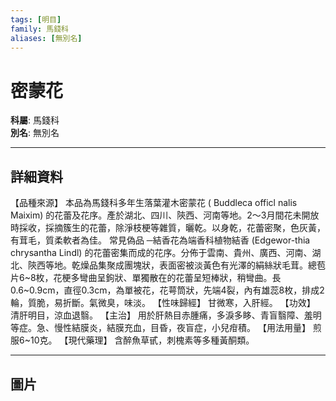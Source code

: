 ```yaml
---
tags: [明目]
family: 馬錢科
aliases: [無別名]
---
```


# 密蒙花

**科屬**: 馬錢科  
**別名**: 無別名  

---

## 詳細資料
【品種來源】
本品為馬錢科多年生落葉灌木密蒙花 (
Buddleca officl
nalis Maixim) 的花蕾及花序。產於湖北、四川、陝西、河南等地。2～3月間花未開放時採收，採摘簇生的花蕾，除淨枝梗等雜質，曬乾。以身乾，花蕾密聚，色灰黃，有茸毛，質柔軟者為佳。
常見偽品
─結香花為端香科植物結香 (Edgewor-thia chrysantha Lindl) 的花蕾密集而成的花序。分佈于雲南、貴州、廣西、河南、湖北、陝西等地。乾燥品集聚成團塊狀，表面密被淡黃色有光澤的絹絲狀毛茸。總苞片6~8枚，花梗多彎曲呈鉤狀、單獨散在的花蕾呈短棒狀，稍彎曲。長0.6~0.9cm，直徑0.3cm，為單被花，花萼筒狀，先端4裂，內有雄蕊8枚，排成2輪，質脆，易折斷。氣微臭，味淡。
【性味歸經】
甘微寒，入肝經。
【功效】
清肝明目，涼血退翳。
【主治】
用於肝熱目赤腫痛，多淚多眵、青盲翳障、羞明等症。急、慢性結膜炎，結膜充血，目昏，夜盲症，小兒疳積。
【用法用量】
煎服6~10克。
【現代藥理】
含醉魚草甙，刺槐素等多種黃酮類。

---

## 圖片
